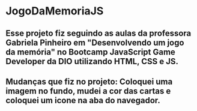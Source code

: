 # JogoDaMemoriaJS
## Esse projeto fiz seguindo as aulas da professora Gabriela Pinheiro em "Desenvolvendo um jogo da memória" no Bootcamp JavaScript Game Developer da DIO utilizando HTML, CSS e JS.
## Mudanças que fiz no projeto: Coloquei uma imagem no fundo, mudei a cor das cartas e coloquei um icone na aba do navegador. 
